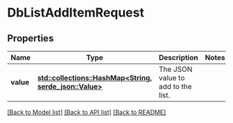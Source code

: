 # DbListAddItemRequest

## Properties

Name | Type | Description | Notes
------------ | ------------- | ------------- | -------------
**value** | [**std::collections::HashMap<String, serde_json::Value>**](serde_json::Value.md) | The JSON value to add to the list. | 

[[Back to Model list]](../README.md#documentation-for-models) [[Back to API list]](../README.md#documentation-for-api-endpoints) [[Back to README]](../README.md)


